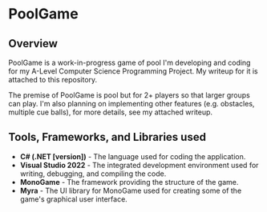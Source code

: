 # PoolGame
## Overview
PoolGame is a work-in-progress game of pool I'm developing and coding for my A-Level Computer Science Programming Project. My writeup for it is attached to this repository.

The premise of PoolGame is pool but for 2+ players so that larger groups can play. 
I'm also planning on implementing other features (e.g. obstacles, multiple cue balls), for more details, see my attached writeup.

## Tools, Frameworks, and Libraries used
- **C# (.NET [version])** - The language used for coding the application.
- **Visual Studio 2022** - The integrated development environment used for writing, debugging, and compiling the code.
- **MonoGame** - The framework providing the structure of the game.
- **Myra** - The UI library for MonoGame used for creating some of the game's graphical user interface.
